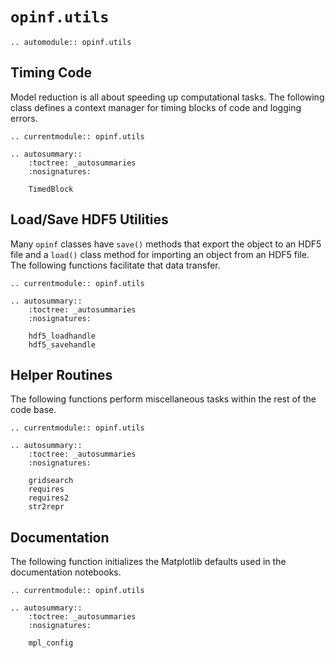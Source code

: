# `opinf.utils`

```{eval-rst}
.. automodule:: opinf.utils
```

## Timing Code

Model reduction is all about speeding up computational tasks.
The following class defines a context manager for timing blocks of code and logging errors.

```{eval-rst}
.. currentmodule:: opinf.utils

.. autosummary::
    :toctree: _autosummaries
    :nosignatures:

    TimedBlock
```

## Load/Save HDF5 Utilities

Many `opinf` classes have `save()` methods that export the object to an HDF5 file and a `load()` class method for importing an object from an HDF5 file.
The following functions facilitate that data transfer.

```{eval-rst}
.. currentmodule:: opinf.utils

.. autosummary::
    :toctree: _autosummaries
    :nosignatures:

    hdf5_loadhandle
    hdf5_savehandle
```

## Helper Routines

The following functions perform miscellaneous tasks within the rest of the code base.

```{eval-rst}
.. currentmodule:: opinf.utils

.. autosummary::
    :toctree: _autosummaries
    :nosignatures:

    gridsearch
    requires
    requires2
    str2repr
```

## Documentation

The following function initializes the Matplotlib defaults used in the documentation notebooks.

```{eval-rst}
.. currentmodule:: opinf.utils

.. autosummary::
    :toctree: _autosummaries
    :nosignatures:

    mpl_config
```
